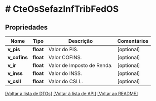 # # CteOsSefazInfTribFedOS

## Propriedades

Nome | Tipo | Descrição | Comentários
------------ | ------------- | ------------- | -------------
**v_pis** | **float** | Valor do PIS. | [optional]
**v_cofins** | **float** | Valor COFINS. | [optional]
**v_ir** | **float** | Valor de Imposto de Renda. | [optional]
**v_inss** | **float** | Valor do INSS. | [optional]
**v_csll** | **float** | Valor do CSLL. | [optional]

[[Voltar à lista de DTOs]](../../README.md#models) [[Voltar à lista de API]](../../README.md#endpoints) [[Voltar ao README]](../../README.md)
